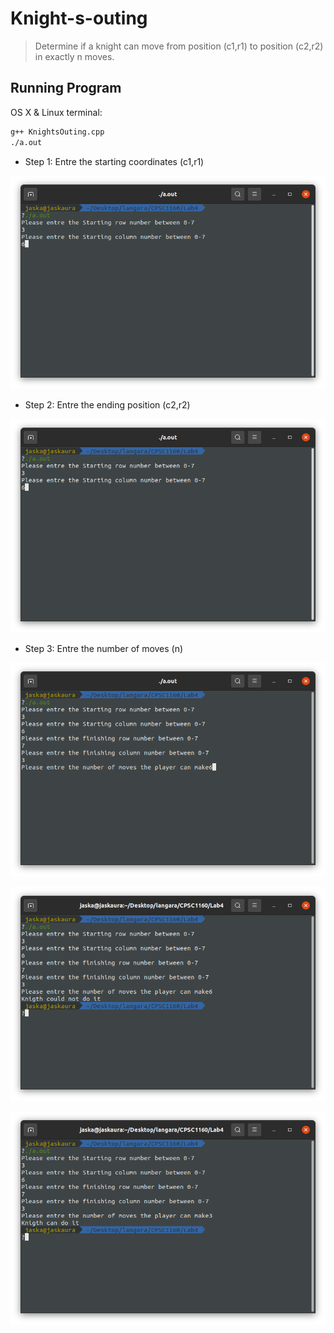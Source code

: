 # Knight-s-outing

> Determine if a knight can move from position (c1,r1) to position (c2,r2) in exactly n moves.

## Running Program

OS X & Linux terminal:

```sh
g++ KnightsOuting.cpp
./a.out
```
* Step 1: Entre the starting coordinates (c1,r1)

![](image1.png)

* Step 2: Entre the ending position (c2,r2)

![](image1.png)

* Step 3: Entre the number of moves (n)

![](image3.png)


![](image4.png)

![](image5.png)
